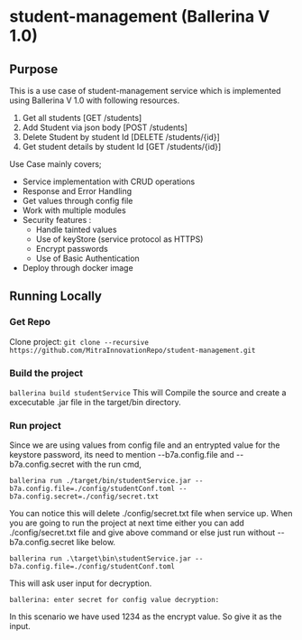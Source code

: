 # student-management (Ballerina V 1.0)

## Purpose
This is a use case of student-management service which is implemented using Ballerina V 1.0 with following resources.
1) Get all students [GET /students]
2) Add Student via json body [POST /students]
3) Delete Student by student Id [DELETE /students/{id}]
4) Get student details by student Id [GET /students/{id}]

Use Case mainly covers;
* Service implementation with CRUD operations
* Response and Error Handling
* Get values through config file
* Work with multiple modules
* Security features :
    * Handle tainted values
    * Use of keyStore (service protocol as HTTPS)
    * Encrypt passwords
    * Use of Basic Authentication
* Deploy through docker image

## Running Locally
### Get Repo
Clone project:
`git clone --recursive https://github.com/MitraInnovationRepo/student-management.git`

### Build the project
`ballerina build studentService`
This will Compile the source and create a excecutable .jar file in the target/bin directory.

### Run project
Since we are using values from config file and an entrypted value for the keystore password, its need to mention --b7a.config.file and --b7a.config.secret with the run cmd,

`ballerina run ./target/bin/studentService.jar --b7a.config.file=./config/studentConf.toml --b7a.config.secret=./config/secret.txt`

You can notice this will delete ./config/secret.txt file when service up.
When you are going to run the project at next time either you can add ./config/secret.txt file and give above command or else just run without --b7a.config.secret like below.

`ballerina run .\target\bin\studentService.jar --b7a.config.file=./config/studentConf.toml`

This will ask user input for decryption.

    ballerina: enter secret for config value decryption:
In this scenario we have used 1234 as the encrypt value. So give it as the input.